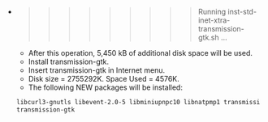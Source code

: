 * >>>>>>>>> Running inst-std-inet-xtra-transmission-gtk.sh ...
  * After this operation, 5,450 kB of additional disk space will be used.
  * Install transmission-gtk.
  * Insert transmission-gtk in Internet menu.
  * Disk size = 2755292K. Space Used = 4576K.
  * The following NEW packages will be installed:
  ```bash
  libcurl3-gnutls libevent-2.0-5 libminiupnpc10 libnatpmp1 transmission-common
  transmission-gtk
  ```
